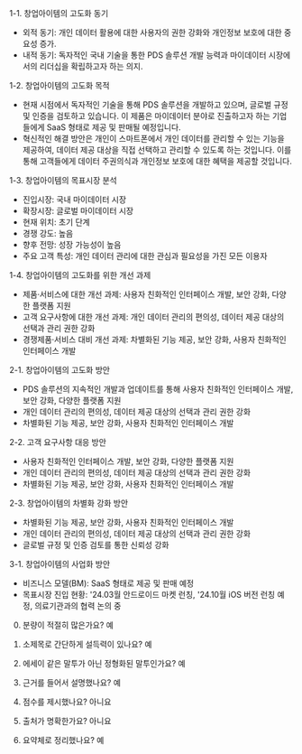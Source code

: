 1-1. 창업아이템의 고도화 동기
- 외적 동기: 개인 데이터 활용에 대한 사용자의 권한 강화와 개인정보 보호에 대한 중요성 증가.
- 내적 동기: 독자적인 국내 기술을 통한 PDS 솔루션 개발 능력과 마이데이터 시장에서의 리더십을 확립하고자 하는 의지.

1-2. 창업아이템의 고도화 목적
- 현재 시점에서 독자적인 기술을 통해 PDS 솔루션을 개발하고 있으며, 글로벌 규정 및 인증을 검토하고 있습니다. 이 제품은 마이데이터 분야로 진출하고자 하는 기업들에게 SaaS 형태로 제공 및 판매될 예정입니다.
- 혁신적인 해결 방안은 개인이 스마트폰에서 개인 데이터를 관리할 수 있는 기능을 제공하여, 데이터 제공 대상을 직접 선택하고 관리할 수 있도록 하는 것입니다. 이를 통해 고객들에게 데이터 주권의식과 개인정보 보호에 대한 혜택을 제공할 것입니다.

1-3. 창업아이템의 목표시장 분석
- 진입시장: 국내 마이데이터 시장
- 확장시장: 글로벌 마이데이터 시장
- 현재 위치: 초기 단계
- 경쟁 강도: 높음
- 향후 전망: 성장 가능성이 높음
- 주요 고객 특성: 개인 데이터 관리에 대한 관심과 필요성을 가진 모든 이용자

1-4. 창업아이템의 고도화를 위한 개선 과제
- 제품·서비스에 대한 개선 과제: 사용자 친화적인 인터페이스 개발, 보안 강화, 다양한 플랫폼 지원
- 고객 요구사항에 대한 개선 과제: 개인 데이터 관리의 편의성, 데이터 제공 대상의 선택과 관리 권한 강화
- 경쟁제품·서비스 대비 개선 과제: 차별화된 기능 제공, 보안 강화, 사용자 친화적인 인터페이스 개발

2-1. 창업아이템의 고도화 방안
- PDS 솔루션의 지속적인 개발과 업데이트를 통해 사용자 친화적인 인터페이스 개발, 보안 강화, 다양한 플랫폼 지원
- 개인 데이터 관리의 편의성, 데이터 제공 대상의 선택과 관리 권한 강화
- 차별화된 기능 제공, 보안 강화, 사용자 친화적인 인터페이스 개발

2-2. 고객 요구사항 대응 방안
- 사용자 친화적인 인터페이스 개발, 보안 강화, 다양한 플랫폼 지원
- 개인 데이터 관리의 편의성, 데이터 제공 대상의 선택과 관리 권한 강화
- 차별화된 기능 제공, 보안 강화, 사용자 친화적인 인터페이스 개발

2-3. 창업아이템의 차별화 강화 방안
- 차별화된 기능 제공, 보안 강화, 사용자 친화적인 인터페이스 개발
- 개인 데이터 관리의 편의성, 데이터 제공 대상의 선택과 관리 권한 강화
- 글로벌 규정 및 인증 검토를 통한 신뢰성 강화

3-1. 창업아이템의 사업화 방안
- 비즈니스 모델(BM): SaaS 형태로 제공 및 판매 예정
- 목표시장 진입 현황: '24.03월 안드로이드 마켓 런칭, '24.10월 iOS 버전 런칭 예정, 의료기관과의 협력 논의 중

0. 분량이 적절히 많은가요?
예

1. 소제목로 간단하게 설득력이 있나요?
예

2. 에세이 같은 말투가 아닌 정형화된 말투인가요?
예

3. 근거를 들어서 설명했나요?
예

4. 점수를 제시했나요?
아니요

5. 출처가 명확한가요?
아니요

6. 요약체로 정리했나요?
예